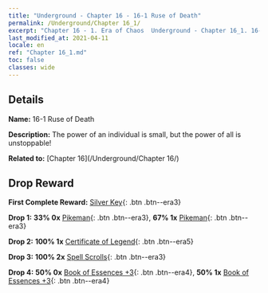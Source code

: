 ```yaml
---
title: "Underground - Chapter 16 - 16-1 Ruse of Death"
permalink: /Underground/Chapter 16_1/
excerpt: "Chapter 16 - 1. Era of Chaos  Underground - Chapter 16_1. 16-1 Ruse of Death"
last_modified_at: 2021-04-11
locale: en
ref: "Chapter 16_1.md"
toc: false
classes: wide
---
```


## Details

 **Name:** 16-1 Ruse of Death

 **Description:** The power of an individual is small, but the power of all is unstoppable!

 **Related to:** [Chapter 16](/Underground/Chapter 16/)

## Drop Reward

 **First Complete Reward:** [Silver Key](/Items/con_693/){: .btn .btn--era3}

 **Drop 1:** **33% 0x** [Pikeman](/Items/unt_190/){: .btn .btn--era3}, **67% 1x** [Pikeman](/Items/unt_190/){: .btn .btn--era3}

 **Drop 2:** **100% 1x** [Certificate of Legend](/Items/mat_67/){: .btn .btn--era5}

 **Drop 3:** **100% 2x** [Spell Scrolls](/Items/con_694/){: .btn .btn--era3}

 **Drop 4:** **50% 0x** [Book of Essences +3](/Items/mat_60/){: .btn .btn--era4}, **50% 1x** [Book of Essences +3](/Items/mat_60/){: .btn .btn--era4}

